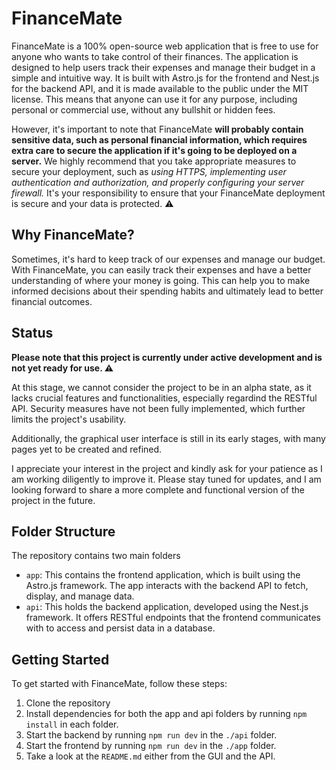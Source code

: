 # FinanceMate

FinanceMate is a 100% open-source web application that is free to use for anyone who wants to take control of their finances. The application is designed to help users track their expenses and manage their budget in a simple and intuitive way. It is built with Astro.js for the frontend and Nest.js for the backend API, and it is made available to the public under the MIT license. This means that anyone can use it for any purpose, including personal or commercial use, without any bullshit or hidden fees.

However, it's important to note that FinanceMate **will probably contain sensitive data, such as personal financial information, which requires extra care to secure the application if it's going to be deployed on a server.** We highly recommend that you take appropriate measures to secure your deployment, such as *using HTTPS, implementing user authentication and authorization, and properly configuring your server firewall.* It's your responsibility to ensure that your FinanceMate deployment is secure and your data is protected. ⚠️

## Why FinanceMate?
Sometimes, it's hard to keep track of our expenses and manage our budget. With FinanceMate, you can easily track their expenses and have a better understanding of where your money is going. This can help you to make informed decisions about their spending habits and ultimately lead to better financial outcomes.

## Status

**Please note that this project is currently under active development and is not yet ready for use. ⚠️**

At this stage, we cannot consider the project to be in an alpha state, as it lacks crucial features and functionalities, especially regardind the RESTful API. Security measures have not been fully implemented, which further limits the project's usability.

Additionally, the graphical user interface is still in its early stages, with many pages yet to be created and refined.

I appreciate your interest in the project and kindly ask for your patience as I am working diligently to improve it. Please stay tuned for updates, and I am looking forward to share a more complete and functional version of the project in the future.

## Folder Structure
The repository contains two main folders

- `app`: This contains the frontend application, which is built using the Astro.js framework. The app interacts with the backend API to fetch, display, and manage data.
- `api`: This holds the backend application, developed using the Nest.js framework. It offers RESTful endpoints that the frontend communicates with to access and persist data in a database.


## Getting Started
To get started with FinanceMate, follow these steps:

1. Clone the repository
2. Install dependencies for both the app and api folders by running `npm install` in each folder.
3. Start the backend by running `npm run dev` in the `./api` folder.
4. Start the frontend by running `npm run dev` in the `./app` folder.
5. Take a look at the `README.md` either from the GUI and the API.
